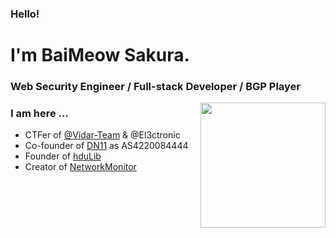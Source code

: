 <h3 align='left'>Hello!</h1>
<h1 align='left'>I'm BaiMeow Sakura.</h1>
<h3 align="left">Web Security Engineer / Full-stack Developer / BGP Player</h3>
<img height=200 align="right" src='https://github-readme-stats-baimeow.vercel.app/api?username=BaiMeow&show_icons=true&count_private=true&include_all_commits=true&theme=transparent'></img>
<h3 align="left">I am here ...</h3>

- CTFer of [@Vidar-Team](https://vidar.club) & @El3ctronic
- Co-founder of [DN11](https://dn11.top) as AS4220084444
- Founder of [hduLib](https://github.com/hduLib)
- Creator of [NetworkMonitor](https://github.com/BaiMeow/NetworkMonitor)
